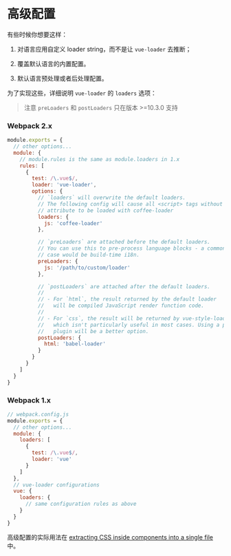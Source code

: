 # 高级配置

有些时候你想要这样：

1. 对语言应用自定义 loader string，而不是让 `vue-loader` 去推断；

2. 覆盖默认语言的内置配置。

3. 默认语言预处理或者后处理配置。

为了实现这些，详细说明 `vue-loader` 的 `loaders` 选项：

> 注意 `preLoaders` 和 `postLoaders` 只在版本 >=10.3.0 支持

### Webpack 2.x

``` js
module.exports = {
  // other options...
  module: {
    // module.rules is the same as module.loaders in 1.x
    rules: [
      {
        test: /\.vue$/,
        loader: 'vue-loader',
        options: {
          // `loaders` will overwrite the default loaders.
          // The following config will cause all <script> tags without "lang"
          // attribute to be loaded with coffee-loader
          loaders: {
            js: 'coffee-loader'
          },

          // `preLoaders` are attached before the default loaders.
          // You can use this to pre-process language blocks - a common use
          // case would be build-time i18n.
          preLoaders: {
            js: '/path/to/custom/loader'
          },

          // `postLoaders` are attached after the default loaders.
          //
          // - For `html`, the result returned by the default loader
          //   will be compiled JavaScript render function code.
          //
          // - For `css`, the result will be returned by vue-style-loader
          //   which isn't particularly useful in most cases. Using a postcss
          //   plugin will be a better option.
          postLoaders: {
            html: 'babel-loader'
          }
        }
      }
    ]
  }
}
```

### Webpack 1.x

``` js
// webpack.config.js
module.exports = {
  // other options...
  module: {
    loaders: [
      {
        test: /\.vue$/,
        loader: 'vue'
      }
    ]
  },
  // vue-loader configurations
  vue: {
    loaders: {
      // same configuration rules as above
    }
  }
}
```

高级配置的实际用法在 [extracting CSS inside components into a single file](./extract-css.md) 中。
